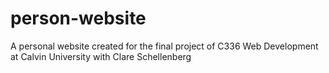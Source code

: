 # person-website
A personal website created for the final project of C336 Web Development at Calvin University with Clare Schellenberg 
